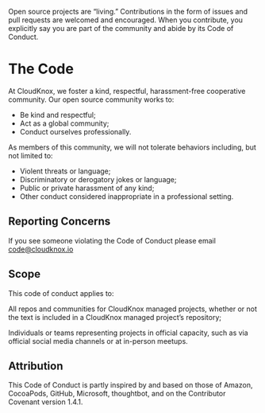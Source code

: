 Open source projects are “living.” Contributions in the form of issues and pull requests are welcomed and encouraged. When you contribute, you explicitly say you are part of the community and abide by its Code of Conduct.

# The Code

At CloudKnox, we foster a kind, respectful, harassment-free cooperative community. Our open source community works to:

- Be kind and respectful;
- Act as a global community;
- Conduct ourselves professionally.

As members of this community, we will not tolerate behaviors including, but not limited to:

- Violent threats or language;
- Discriminatory or derogatory jokes or language;
- Public or private harassment of any kind;
- Other conduct considered inappropriate in a professional setting.

## Reporting Concerns

If you see someone violating the Code of Conduct please email code@cloudknox.io

## Scope

This code of conduct applies to:

All repos and communities for CloudKnox managed projects, whether or not the text is included in a CloudKnox managed project’s repository;

Individuals or teams representing projects in official capacity, such as via official social media channels or at in-person meetups.

## Attribution

This Code of Conduct is partly inspired by and based on those of Amazon, CocoaPods, GitHub, Microsoft, thoughtbot, and on the Contributor Covenant version 1.4.1.
